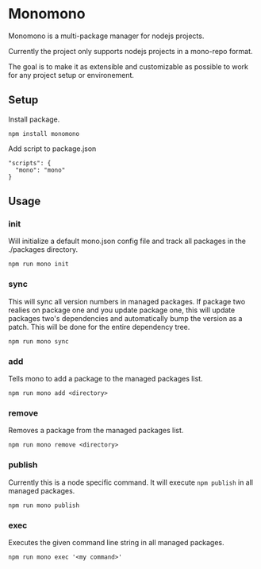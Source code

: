 # Monomono

Monomono is a multi-package manager for nodejs projects.

Currently the project only supports nodejs projects in a mono-repo format.

The goal is to make it as extensible and customizable as possible to work for any project setup or environement.

## Setup

Install package.

```npm install monomono```

Add script to package.json
```
"scripts": {
  "mono": "mono"
}
```

## Usage

### init
Will initialize a default mono.json config file and track all packages in the ./packages directory.
```
npm run mono init
```

### sync
This will sync all version numbers in managed packages. If package two realies on package one and you update package one, this will update packages two's dependencies and automatically bump the version as a patch. This will be done for the entire dependency tree.
```
npm run mono sync
``` 

### add
Tells mono to add a package to the managed packages list.
```
npm run mono add <directory>
```

### remove
Removes a package from the managed packages list.
```
npm run mono remove <directory>
```

### publish
Currently this is a node specific command. It will execute ```npm publish``` in all managed packages.
```
npm run mono publish
```

### exec
Executes the given command line string in all managed packages.
```
npm run mono exec '<my command>'
```
